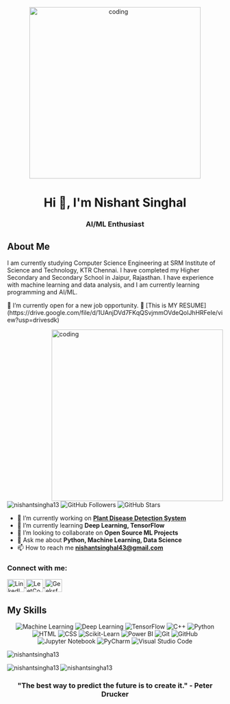 <div align="center">
  <img src="https://github.com/nishantsingha13/nishantsingha13/assets/103675762/3c5b5916-0437-4ba9-b285-6499bb36f92e" alt="coding" width="400">
</div>

<h1 align="center">Hi 👋, I'm Nishant Singhal</h1>

<h3 align="center">AI/ML Enthusiast</h3>

## About Me

I am currently studying Computer Science Engineering at SRM Institute of Science and Technology, KTR Chennai. I have completed my Higher Secondary and Secondary School in Jaipur, Rajasthan. I have experience with machine learning and data analysis, and I am currently learning programming and AI/ML. 

<p>🤔 I’m currently open for a new job opportunity.
📄 [This is MY RESUME](https://drive.google.com/file/d/1UAnjDVd7FKqQSvjmmOVdeQolJhHRFeIe/view?usp=drivesdk)</p>

<img align="right" alt="coding" width="400" src="https://user-images.githubusercontent.com/55389276/140866485-8fb1c876-9a8f-4d6a-98dc-08c4981eaf70.gif">

<p align="left"> 
  <p align="left">
  <img src="https://img.shields.io/badge/Profile%20views-4324-blue" alt="nishantsingha13" />
  <img src="https://img.shields.io/github/followers/nishantsingha13?label=Followers" alt="GitHub Followers" />
  <img src="https://img.shields.io/github/stars/nishantsingha13?label=Stars" alt="GitHub Stars" />
</p>

- 🔭 I’m currently working on **[Plant Disease Detection System](https://github.com/nishantsingha13/Plant-Disease-Detection-System)**
- 🌱 I’m currently learning **Deep Learning, TensorFlow**
- 👯 I’m looking to collaborate on **Open Source ML Projects**
- 💬 Ask me about **Python, Machine Learning, Data Science**
- 📫 How to reach me **nishantsinghal43@gmail.com**

<h3 align="left">Connect with me:</h3>
<p align="left">
  <a href="https://www.linkedin.com/in/nishant-singhal-494778249/" target="blank">
    <img align="center" src="https://raw.githubusercontent.com/rahuldkjain/github-profile-readme-generator/master/src/images/icons/Social/linked-in-alt.svg" alt="LinkedIn" height="30" width="40" />
  </a>
  <a href="https://leetcode.com/u/nd5905/" target="blank">
    <img align="center" src="https://raw.githubusercontent.com/rahuldkjain/github-profile-readme-generator/master/src/images/icons/Social/leet-code.svg" alt="LeetCode" height="30" width="40" />
  </a>
  <a href="https://www.geeksforgeeks.org/user/nd599m68/" target="blank">
    <img align="center" src="https://raw.githubusercontent.com/rahuldkjain/github-profile-readme-generator/master/src/images/icons/Social/geeks-for-geeks.svg" alt="GeeksforGeeks" height="30" width="40" />
  </a>
</p>

## My Skills

<p align="center">
  <img src="https://img.shields.io/badge/-Machine%20Learning-F7931E?style=flat&logo=python&logoColor=white" alt="Machine Learning" />
  <img src="https://img.shields.io/badge/-Deep%20Learning-FF6F61?style=flat&logo=tensorflow&logoColor=white" alt="Deep Learning" />
  <img src="https://img.shields.io/badge/-TensorFlow-FF6F61?style=flat&logo=tensorflow&logoColor=white" alt="TensorFlow" />
  <img src="https://img.shields.io/badge/-C++-00599C?style=flat&logo=c%2B%2B&logoColor=white" alt="C++" />
  <img src="https://img.shields.io/badge/-Python-3776AB?style=flat&logo=python&logoColor=white" alt="Python" />
  <img src="https://img.shields.io/badge/-HTML-E34F26?style=flat&logo=html5&logoColor=white" alt="HTML" />
  <img src="https://img.shields.io/badge/-CSS-1572B6?style=flat&logo=css3&logoColor=white" alt="CSS" />
  <img src="https://img.shields.io/badge/-Scikit%20Learn-F7931E?style=flat&logo=scikit-learn&logoColor=white" alt="Scikit-Learn" />
  <img src="https://img.shields.io/badge/-Power%20BI-F2C811?style=flat&logo=powerbi&logoColor=black" alt="Power BI" />
  <img src="https://img.shields.io/badge/-Git-F05032?style=flat&logo=git&logoColor=white" alt="Git" />
  <img src="https://img.shields.io/badge/-GitHub-181717?style=flat&logo=github&logoColor=white" alt="GitHub" />
  <img src="https://img.shields.io/badge/-Jupyter%20Notebook-F37626?style=flat&logo=jupyter&logoColor=white" alt="Jupyter Notebook" />
  <img src="https://img.shields.io/badge/-PyCharm-000000?style=flat&logo=pycharm&logoColor=white" alt="PyCharm" />
  <img src="https://img.shields.io/badge/-Visual%20Studio%20Code-007ACC?style=flat&logo=visual-studio-code&logoColor=white" alt="Visual Studio Code" />
</p>

<p><img align="center" src="https://github-readme-streak-stats.herokuapp.com/?user=nishantsingha13&" alt="nishantsingha13" /></p>

<p><img align="left" src="https://github-readme-stats.vercel.app/api/top-langs?username=nishantsingha13&show_icons=true&locale=en&layout=compact" alt="nishantsingha13" /></p>

<p><img align="center" src="https://github-readme-streak-stats.herokuapp.com/?user=nishantsingha13&" alt="nishantsingha13" /></p>

<h3 align="center">"The best way to predict the future is to create it." - Peter Drucker</h3>
